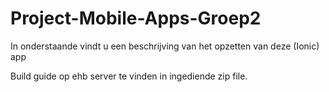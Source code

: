 # Project-Mobile-Apps-Groep2

In onderstaande vindt u een beschrijving van het opzetten van deze (Ionic) app

Build guide op ehb server te vinden in ingediende zip file.
